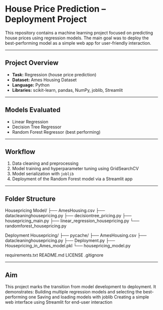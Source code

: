 # House Price Prediction – Deployment Project

This repository contains a machine learning project focused on predicting house prices using regression models. The main goal was to deploy the best-performing model as a simple web app for user-friendly interaction.

---

## Project Overview

- **Task:** Regression (house price prediction)  
- **Dataset:** Ames Housing Dataset  
- **Language:** Python  
- **Libraries:** scikit-learn, pandas, NumPy, joblib, Streamlit  

---

## Models Evaluated

- Linear Regression
- Decision Tree Regressor  
- Random Forest Regressor (best performing)  

---

## Workflow

1. Data cleaning and preprocessing  
2. Model training and hyperparameter tuning using GridSearchCV  
3. Model serialization with `joblib`  
4. Deployment of the Random Forest model via a Streamlit app  

---

## Folder Structure

Housepricing Model/
├── AmesHousing.csv
├── datacleaninghousepricing.py
├── decisiontree_pricing.py
├── housepricing_main.py
├── linear_regression_housepricing.py
└── randomforest_housepricing.py

Deployment Housepricing/
├── pycache/
├── AmesHousing.csv
├── datacleaninghousepricing.py
├── Deployment.py
├── Housepricing_in_Ames_model.pkl
└── housepricing_model.py

requirements.txt
README.md
LICENSE
.gitignore

---

## Aim

This project marks the transition from model development to deployment. It demonstrates:
Building multiple regression models and selecting the best-performing one
Saving and loading models with joblib
Creating a simple web interface using Streamlit for end-user interaction
